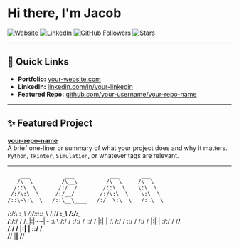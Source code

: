 # Hi there, I'm Jacob 

[![Website](https://img.shields.io/badge/Website-Visit-informational?style=flat&logo=google-chrome&color=2bbc8a)](https://jacobpoore.wescreates.wesleyan.edu/)
[![LinkedIn](https://img.shields.io/badge/LinkedIn-Connect-blue?style=flat&logo=linkedin)](https://linkedin.com/in/jacobtpoore)
[![GitHub Followers](https://img.shields.io/github/followers/jacobpoore?label=Follow&style=social)](https://github.com/jacobpoore)
[![Stars](https://img.shields.io/github/stars/jacobpoore?style=social)](https://github.com/jacobpoore/)

---

## 🔗 Quick Links

-  **Portfolio:** [your-website.com](https://jacobpoore.wescreates.wesleyan.edu/)
-  **LinkedIn:** [linkedin.com/in/your-linkedin](https://linkedin.com/in/jacobtpoore)
-  **Featured Repo:** [github.com/your-username/your-repo-name](https://github.com/jacobpoore/N-Body-Particle-Simulation)

---

## ✨ Featured Project

**[your-repo-name](https://github.com/your-username/your-repo-name)**  
A brief one-liner or summary of what your project does and why it matters.  
`Python`, `Tkinter`, `Simulation`, or whatever tags are relevant.

---

<!-- Optional ASCII or Banner -->
        ___           ___           ___       ___     
       /\  \         /\__\         /\  \     /\  \    
      /::\  \       /:/  /        /::\  \    \:\  \   
     /:/\:\  \     /:/__/        /:/\:\  \    \:\  \  
    /::\~\:\  \   /::\__\____   /:/  \:\  \   /::\  \ 
   /:/\:\ \:\__\ /:/\:::::\__\ /:/__/ \:\__\ /:/\:\__\
   \/__\:\/:/  / \/_|:|~~|~    \:\  \ /:/  / \:\/:/  /
        \::/  /     |:|  |      \:\  /:/  /   \::/  / 
        /:/  /      |:|  |       \:\/:/  /     \/__/  
       /:/  /       |:|  |        \::/  /             
       \/__/         \|__|         \/__/              
